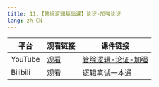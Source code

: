 ```yaml
---
title: 11.【管综逻辑基础课】论证-加强论证
lang: zh-CN
---
```



| 平台       | 观看链接                                                                                                                               | 课件链接                                                                                                                                                                                        |
|----------|------------------------------------------------------------------------------------------------------------------------------------|---------------------------------------------------------------------------------------------------------------------------------------------------------------------------------------------|
| YouTube  | [观看](https://www.youtube.com/watch?v=TIJ2wd6ztqs&list=PLm0MFkgiW1JiOt8shUCMSGDsqFS23k83T&index=11)                                 | [管综逻辑-论证-加强](../../public/logic/%E9%80%BB%E8%BE%91-%E5%9F%BA%E7%A1%80%E8%AF%BE/pdf/%E7%AE%A1%E7%BB%BC%E9%80%BB%E8%BE%91-%E8%AE%BA%E8%AF%81-%E5%8A%A0%E5%BC%BA.pdf)                          |
| Bilibili | [观看](https://www.bilibili.com/video/BV1gRkKYUEJM?spm_id_from=333.788.videopod.sections&vd_source=752f1f454ebffd32e5dbe02742c48dab) | [逻辑笔试一本通](../../public/logic/%E9%80%BB%E8%BE%91-%E5%9F%BA%E7%A1%80%E8%AF%BE/pdf/1.%E3%80%90%E7%AC%94%E8%AF%95%E4%B8%80%E6%9C%AC%E9%80%9A%E3%80%91%E7%AE%A1%E7%BB%BC-%E9%80%BB%E8%BE%91.pdf) |                                                                                                                                                                   |







